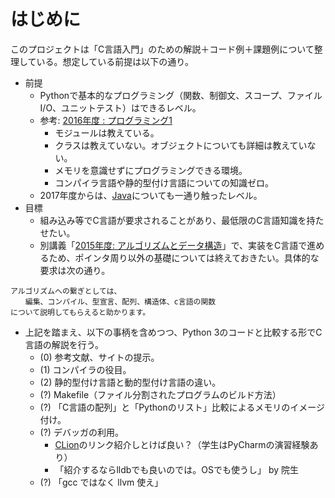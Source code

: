 # はじめに
このプロジェクトは「C言語入門」のための解説＋コード例＋課題例について整理している。想定している前提は以下の通り。

- 前提
  - Pythonで基本的なプログラミング（関数、制御文、スコープ、ファイルI/O、ユニットテスト）はできるレベル。
  - 参考: [2016年度 : プログラミング1](https://ie.u-ryukyu.ac.jp/~tnal/2016/prog1/)
    - モジュールは教えている。
    - クラスは教えていない。オブジェクトについても詳細は教えていない。
    - メモリを意識せずにプログラミングできる環境。
    - コンパイラ言語や静的型付け言語についての知識ゼロ。
  - 2017年度からは、[Java](https://ie.u-ryukyu.ac.jp/~tnal/2017/prog2/)についても一通り触ったレベル。
- 目標
  - 組み込み等でC言語が要求されることがあり、最低限のC言語知識を持たせたい。
  - 別講義「[2015年度: アルゴリズムとデータ構造](https://ie.u-ryukyu.ac.jp/syllabus/2015/late/60105200.html)」で、実装をC言語で進めるため、ポインタ周り以外の基礎については終えておきたい。具体的な要求は次の通り。

```
アルゴリズムへの繋ぎとしては、
　　編集、コンパイル、型宣言、配列、構造体、c言語の関数
について説明してもらえると助かります。
```
- 上記を踏まえ、以下の事柄を含めつつ、Python 3のコードと比較する形でC言語の解説を行う。
  - (0) 参考文献、サイトの提示。
  - (1) コンパイラの役目。
  - (2) 静的型付け言語と動的型付け言語の違い。
  - (?) Makefile（ファイル分割されたプログラムのビルド方法）
  - (?) 「C言語の配列」と「Pythonのリスト」比較によるメモリのイメージ付け。
  - (?) デバッガの利用。
    - [CLion](https://www.jetbrains.com/clion/)のリンク紹介しとけば良い？（学生はPyCharmの演習経験あり）
    - 「紹介するならlldbでも良いのでは。OSでも使うし」 by 院生
  - (?) 「gcc ではなく llvm 使え」
